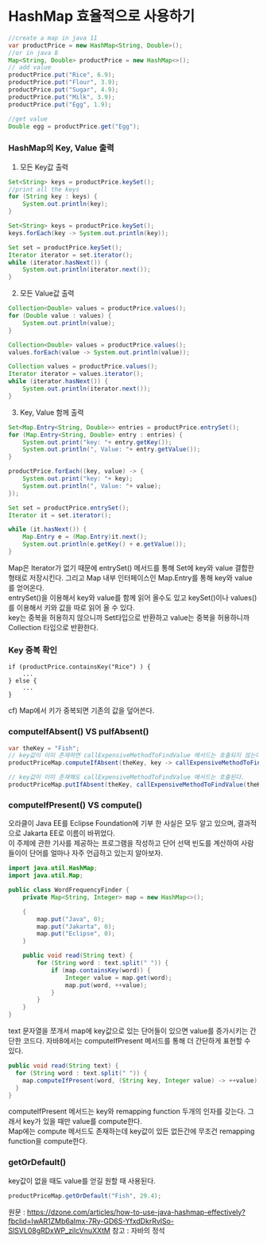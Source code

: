 # HashMap 효율적으로 사용하기

```java
//create a map in java 11
var productPrice = new HashMap<String, Double>();
//or in java 8
Map<String, Double> productPrice = new HashMap<>();
// add value
productPrice.put("Rice", 6.9);
productPrice.put("Flour", 3.9);
productPrice.put("Sugar", 4.9);
productPrice.put("Milk", 3.9);
productPrice.put("Egg", 1.9);

//get value
Double egg = productPrice.get("Egg");
```

### HashMap의 Key, Value 출력
1. 모든 Key값 출력 <br>
```java
Set<String> keys = productPrice.keySet();
//print all the keys
for (String key : keys) {
    System.out.println(key);
}
```
```java
Set<String> keys = productPrice.keySet();
keys.forEach(key -> System.out.println(key));
```
```java
Set set = productPrice.keySet();
Iterator iterator = set.iterator();
while (iterator.hasNext()) {
    System.out.println(iterator.next());
}
```

2. 모든 Value값 출력 <br>
```java
Collection<Double> values = productPrice.values();
for (Double value : values) {
	System.out.println(value);
}
```
```java
Collection<Double> values = productPrice.values();
values.forEach(value -> System.out.println(value));
```
```java
Collection values = productPrice.values();
Iterator iterator = values.iterator();
while (iterator.hasNext()) {
    System.out.println(iterator.next());
}
```

3. Key, Value 함께 출력 <br>
```java
Set<Map.Entry<String, Double>> entries = productPrice.entrySet();
for (Map.Entry<String, Double> entry : entries) {
    System.out.print("key: "+ entry.getKey());
    System.out.println(", Value: "+ entry.getValue());
}
```
```java
productPrice.forEach((key, value) -> {
    System.out.print("key: "+ key);
    System.out.println(", Value: "+ value);
});
```
```java
Set set = productPrice.entrySet();
Iterator it = set.iterator();

while (it.hasNext()) {
    Map.Entry e = (Map.Entry)it.next();
    System.out.println(e.getKey() + e.getValue());
}
```
Map은 Iterator가 없기 때문에 entrySet() 메서드를 통해 Set에 key와 value 결합한 형태로 저장시킨다. 그리고 Map 내부 인터페이스인 Map.Entry를 통해 key와 value를 얻어온다. <br>
entrySet()을 이용해서 key와 value를 함께 읽어 올수도 있고 keySet()이나 values()를 이용해서 키와 값을 따로 읽어 올 수 있다. <br>
key는 중복을 허용하지 않으니까 Set타입으로 반환하고 value는 중복을 허용하니까 Collection 타입으로 반환한다. <br>

### Key 중복 확인
```
if (productPrice.containsKey("Rice") ) {
    ...
} else {
    ...
}
```
cf) Map에서 키가 중복되면 기존의 값을 덮어쓴다.

### computeIfAbsent() VS puIfAbsent()
```java
var theKey = "Fish";
// key값이 이미 존재하면 callExpensiveMethodToFindValue 메서드는 호출되지 않는다.
productPriceMap.computeIfAbsent(theKey, key -> callExpensiveMethodToFindValue(key));

// key값이 이미 존재해도 callExpensiveMethodToFindValue 메서드는 호출된다.
productPriceMap.putIfAbsent(theKey, callExpensiveMethodToFindValue(theKey));
```

### computeIfPresent() VS compute()
오라클이 Java EE를 Eclipse Foundation에 기부 한 사실은 모두 알고 있으며, 결과적으로 Jakarta EE로 이름이 바뀌었다. <br>
이 주제에 관한 기사를 제공하는 프로그램을 작성하고 단어 선택 빈도를 계산하여 사람들이이 단어를 얼마나 자주 언급하고 있는지 알아보자. <br>

```java
import java.util.HashMap;
import java.util.Map;

public class WordFrequencyFinder {
    private Map<String, Integer> map = new HashMap<>();

    {
        map.put("Java", 0);
        map.put("Jakarta", 0);
        map.put("Eclipse", 0);
    }

    public void read(String text) {
        for (String word : text.split(" ")) {
            if (map.containsKey(word)) {
                Integer value = map.get(word);
                map.put(word, ++value);
            }
        }
    }
}

```
text 문자열을 쪼개서 map에 key값으로 있는 단어들이 있으면 value를 증가시키는 간단한 코드다. 자바8에서는 computeIfPresent 메서드를 통해 더 간단하게 표현할 수 있다.
```java
public void read(String text) {
  for (String word : text.split(" ")) {
    map.computeIfPresent(word, (String key, Integer value) -> ++value);
  }
}
```
computeIfPresent 메서드는 key와 remapping function 두개의 인자를 갖는다. 그래서 key가 있을 때만 value를 compute한다. <br>
Map에는 compute 메서드도 존재하는데 key값이 있든 없든간에 무조건 remapping function을 compute한다. <br>

### getOrDefault()
key값이 없을 때도 value를 얻길 원할 때 사용된다.
```java
productPriceMap.getOrDefault("Fish", 29.4);
```

원문 : https://dzone.com/articles/how-to-use-java-hashmap-effectively?fbclid=IwAR1ZMb6aImx-7Ry-GD6S-YfxdDkrRvlSo-SlSVL08gRDxWP_zilcVnuXXtM
참고 : 자바의 정석
